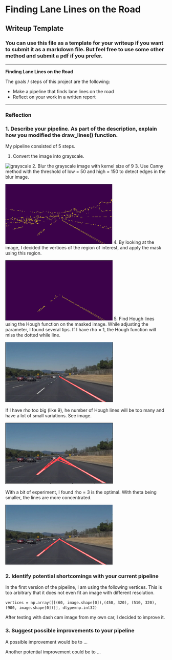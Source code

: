 # **Finding Lane Lines on the Road**

## Writeup Template

### You can use this file as a template for your writeup if you want to submit it as a markdown file. But feel free to use some other method and submit a pdf if you prefer.

---

**Finding Lane Lines on the Road**

The goals / steps of this project are the following:
* Make a pipeline that finds lane lines on the road
* Reflect on your work in a written report


[//]: # (Image References)

[image1]: ./examples/grayscale.jpg "Grayscale"
[image2]: ./examples/rho9_96.png "rho = 9"
[image3]: ./examples/rho1_8.png "rho = 1"
[image4]: ./examples/edge.png "edges"
[image5]: ./examples/masked_edge.png "masked edges"
[image6]: ./examples/rho3_theta1000_28.png "masked edges"
[image7]: ./examples/nightWhiteDottedMissed.jpg "not work for night"
---

### Reflection

### 1. Describe your pipeline. As part of the description, explain how you modified the draw_lines() function.

My pipeline consisted of 5 steps.
1. Convert the image into grayscale.

  ![grayscale][image1]
2. Blur the grayscale image with kernel size of 9
3. Use Canny method with the threshold of low = 50 and high = 150 to detect edges in the blur image.

   ![edges][image4]
4. By looking at the image, I decided the vertices of the region of interest, and apply the mask using this region.

   ![masked edges][image5]
5. Find Hough lines using the Hough function on the masked image.
  While adjusting the parameter, I found several tips. If I have rho = 1, the Hough function will miss the dotted while line.

  ![rho = 1][image3]

  If I have rho too big (like 9), he number of Hough lines will be too many and have a lot of small variations. See image.

  ![rho = 9][image2]

  With a bit of experiment, I found rho = 3 is the optimal. With theta being smaller, the lines are more concentrated.

  ![rho =3 and theta = pi/1000][image6]



### 2. Identify potential shortcomings with your current pipeline

In the first version of the pipeline, I am using the following vertices. This is too arbitrary that it does not even fit an image with different resolution.
```
vertices = np.array([[(60, image.shape[0]),(450, 320), (510, 320), (900, image.shape[0])]], dtype=np.int32)
```    

After testing with dash cam image from my own car, I decided to improve it.


### 3. Suggest possible improvements to your pipeline

A possible improvement would be to ...

Another potential improvement could be to ...
